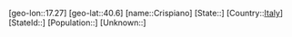 ﻿---
location: [40.6,17.27]
type: City
tags:
- geo/City


SpocWebEntityId: 29678
isDeleted: false
confidential: public

---
[geo-lon::17.27]
[geo-lat::40.6]
[name::Crispiano]
[State::]
[Country::[Italy](geo/Continent/Europe/Italy.md)]
[StateId::]
[Population::]
[Unknown::]

